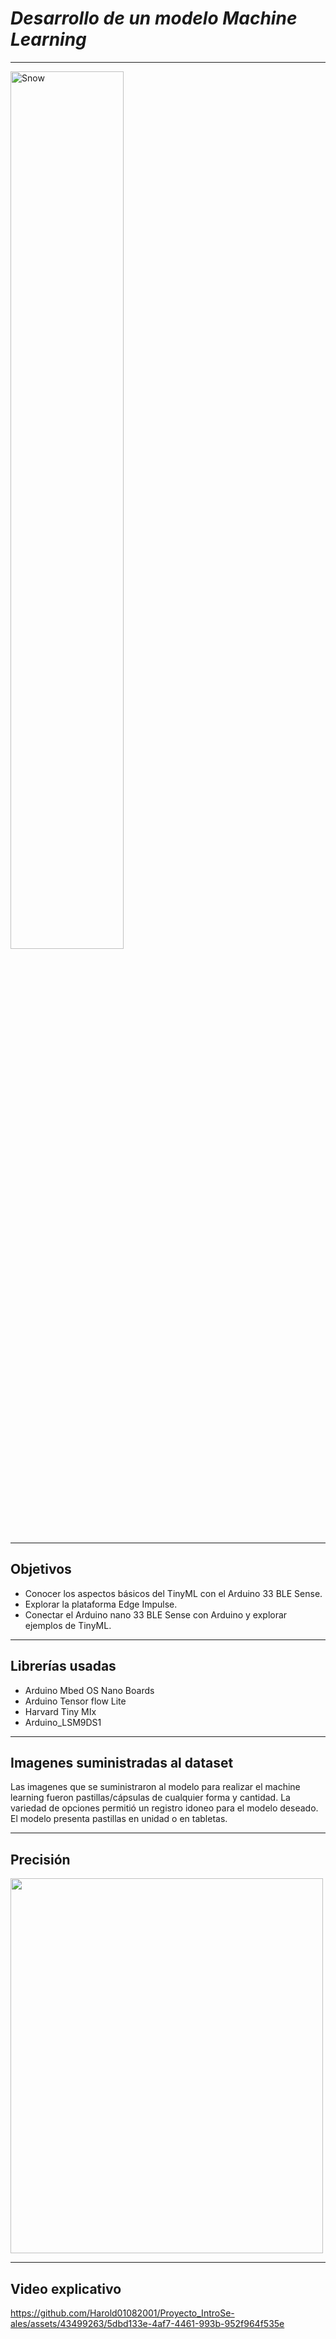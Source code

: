 # *Desarrollo de un modelo Machine Learning*
 ----------------------------------------------------------------------------------------
<img src="https://github.com/Harold01082001/Proyecto_IntroSe-ales/assets/43499263/362389f6-4b54-4e0c-a5db-984fa23f45dd" alt="Snow" style="width:60%">

---------------------------------------------------------------------------------------------------------------------------------------------------------------------
## Objetivos
* Conocer los aspectos básicos del TinyML con el Arduino 33 BLE Sense.
* Explorar la plataforma Edge Impulse.
* Conectar el Arduino nano 33 BLE Sense con Arduino y explorar ejemplos de TinyML.

---------------------------------------------------------------------------------------------------------------
## Librerías usadas
- Arduino Mbed OS Nano Boards 
- Arduino Tensor flow Lite 
- Harvard Tiny MIx 
- Arduino_LSM9DS1

---------------------------------------------------------------------------------------------------------------

## Imagenes suministradas al dataset
Las imagenes que se suministraron al modelo para realizar el machine learning fueron pastillas/cápsulas de cualquier forma y cantidad. La variedad de opciones permitió un registro idoneo para el modelo deseado. El modelo presenta pastillas en unidad o en tabletas.
 
 ---------------------------------------------------------------------------------------------------------------

## Precisión
 <img width="500" height="600" src="https://github.com/Harold01082001/Proyecto_IntroSe-ales/assets/43499263/97fd0aad-a618-4c75-9eb9-0f9c71b5622e">
 
---------------------------------------------------------------------------------------------------------------

## Video explicativo
https://github.com/Harold01082001/Proyecto_IntroSe-ales/assets/43499263/5dbd133e-4af7-4461-993b-952f964f535e
